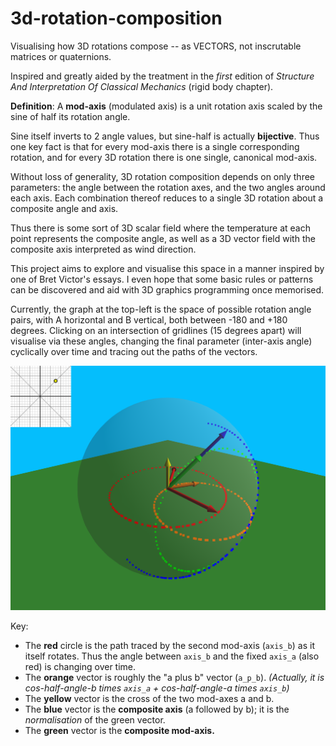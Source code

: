 # 3d-rotation-composition
Visualising how 3D rotations compose -- as VECTORS, not inscrutable matrices or quaternions.

Inspired and greatly aided by the treatment in the *first* edition of *Structure And Interpretation Of Classical Mechanics* (rigid body chapter).

**Definition**: A **mod-axis** (modulated axis) is a unit rotation axis scaled by the sine of half its rotation angle.

Sine itself inverts to 2 angle values, but sine-half is actually **bijective**. Thus one key fact is that for every mod-axis there is a single corresponding rotation, and for every 3D rotation there is one single, canonical mod-axis.

Without loss of generality, 3D rotation composition depends on only three parameters: the angle between the rotation axes, and the two angles around each axis. Each combination thereof reduces to a single 3D rotation about a composite angle and axis.

Thus there is some sort of 3D scalar field where the temperature at each point represents the composite angle, as well as a 3D vector field with the composite axis interpreted as wind direction.

This project aims to explore and visualise this space in a manner inspired by one of Bret Victor's essays. I even hope that some basic rules or patterns can be discovered and aid with 3D graphics programming once memorised.

Currently, the graph at the top-left is the space of possible rotation angle pairs, with A horizontal and B vertical, both between -180 and +180 degrees. Clicking on an intersection of gridlines (15 degrees apart) will visualise via these angles, changing the final parameter (inter-axis angle) cyclically over time and tracing out the paths of the vectors.

![TwoRightAngles](TwoRightAngles.png)

Key:
* The **red** circle is the path traced by the second mod-axis (`axis_b`) as it itself rotates. Thus the angle between `axis_b` and the fixed `axis_a` (also red) is changing over time.
* The **orange** vector is roughly the "a plus b" vector (`a_p_b`). *(Actually, it is cos-half-angle-b times `axis_a` + cos-half-angle-a times `axis_b`)*
* The **yellow** vector is the cross of the two mod-axes a and b.
* The **blue** vector is the **composite axis** (a followed by b); it is the *normalisation* of the green vector.
* The **green** vector is the **composite mod-axis.**
